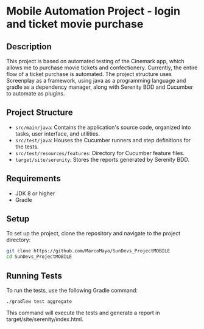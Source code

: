 # Mobile Automation Project - login and ticket movie purchase

## Description

This project is based on automated testing of the Cinemark app, which allows me to purchase movie tickets and confectionery. Currently, the entire flow of a ticket purchase is automated.
The project structure uses Screenplay as a framework, using java as a programming language and gradle as a dependency manager, along with Serenity BDD and Cucumber to automate as plugins.

## Project Structure

- `src/main/java`: Contains the application's source code, organized into tasks, user interface, and utilities.
- `src/test/java`: Houses the Cucumber runners and step definitions for the tests.
- `src/test/resources/features`: Directory for Cucumber feature files.
- `target/site/serenity`: Stores the reports generated by Serenity BDD.

## Requirements

- JDK 8 or higher
- Gradle

## Setup

To set up the project, clone the repository and navigate to the project directory:

```bash
git clone https://github.com/MarcoMayo/SunDevs_ProjectMOBILE
cd SunDevs_ProjectMOBILE
```

## Running Tests
To run the tests, use the following Gradle command:

```
./gradlew test aggregate
```

This command will execute the tests and generate a report in target/site/serenity/index.html.


